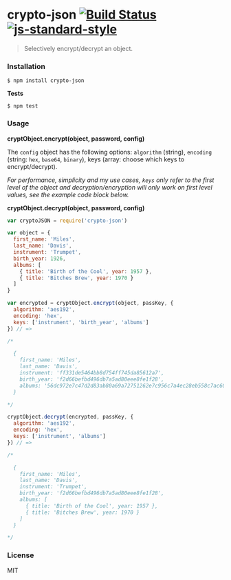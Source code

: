 # crypto-json [![Build Status](https://travis-ci.org/roryrjb/crypto-json.svg?branch=master)](https://travis-ci.org/roryrjb/crypto-json) [![js-standard-style](https://img.shields.io/badge/code%20style-standard-brightgreen.svg?style=flat)](https://github.com/feross/standard)

> Selectively encrypt/decrypt an object.

### Installation

```
$ npm install crypto-json
```

__Tests__

```
$ npm test
```

### Usage

__cryptObject.encrypt(object, password, config)__

The `config` object has the following options: `algorithm` (string), `encoding` (string: `hex`, `base64`, `binary`), keys (array: choose which keys to encrypt/decrypt).

_For performance, simplicity and my use cases, `keys` only refer to the first level of the object and decryption/encryption will only work on first level values, see the example code block below._

__cryptObject.decrypt(object, password, config)__

```javascript
var cryptoJSON = require('crypto-json')

var object = {
  first_name: 'Miles',
  last_name: 'Davis',
  instrument: 'Trumpet',
  birth_year: 1926,
  albums: [
    { title: 'Birth of the Cool', year: 1957 },
    { title: 'Bitches Brew', year: 1970 }
  ]
}

var encrypted = cryptObject.encrypt(object, passKey, {
  algorithm: 'aes192',
  encoding: 'hex',
  keys: ['instrument', 'birth_year', 'albums']
}) // =>

/*

  {
    first_name: 'Miles',
    last_name: 'Davis',
    instrument: 'ff331de5464bb8d754ff745da85612a7',
    birth_year: 'f2d66befbd496db7a5ad80eee8fe1f28',
    albums: '56dc972e7c47d2d83ab80a69a72751262e7c956c7a4ec28eb558c7ac6072806a28daaf6ec57b9dfbcab1d1ff53987e181abce50ce953260e9ec1e3045911a3fff183ff2902cbada0802436897074ddf268032a29b0d8b5fbf6c0653d539490e0'
  }

*/

cryptObject.decrypt(encrypted, passKey, {
  algorithm: 'aes192',
  encoding: 'hex',
  keys: ['instrument', 'albums']
}) // =>

/*

  {
    first_name: 'Miles',
    last_name: 'Davis',
    instrument: 'Trumpet',
    birth_year: 'f2d66befbd496db7a5ad80eee8fe1f28',
    albums: [
      { title: 'Birth of the Cool', year: 1957 },
      { title: 'Bitches Brew', year: 1970 }
    ]
  }

*/
```

### License

MIT
